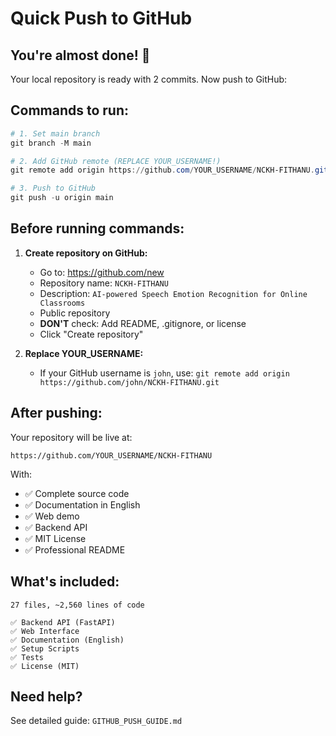 # Quick Push to GitHub

## You're almost done! 🎉

Your local repository is ready with 2 commits. Now push to GitHub:

## Commands to run:

```powershell
# 1. Set main branch
git branch -M main

# 2. Add GitHub remote (REPLACE YOUR_USERNAME!)
git remote add origin https://github.com/YOUR_USERNAME/NCKH-FITHANU.git

# 3. Push to GitHub
git push -u origin main
```

## Before running commands:

1. **Create repository on GitHub:**
   - Go to: https://github.com/new
   - Repository name: `NCKH-FITHANU`
   - Description: `AI-powered Speech Emotion Recognition for Online Classrooms`
   - Public repository
   - **DON'T** check: Add README, .gitignore, or license
   - Click "Create repository"

2. **Replace YOUR_USERNAME:**
   - If your GitHub username is `john`, use:
     `git remote add origin https://github.com/john/NCKH-FITHANU.git`

## After pushing:

Your repository will be live at:
```
https://github.com/YOUR_USERNAME/NCKH-FITHANU
```

With:
- ✅ Complete source code
- ✅ Documentation in English
- ✅ Web demo
- ✅ Backend API
- ✅ MIT License
- ✅ Professional README

## What's included:

```
27 files, ~2,560 lines of code

✅ Backend API (FastAPI)
✅ Web Interface
✅ Documentation (English)
✅ Setup Scripts
✅ Tests
✅ License (MIT)
```

## Need help?

See detailed guide: `GITHUB_PUSH_GUIDE.md`

